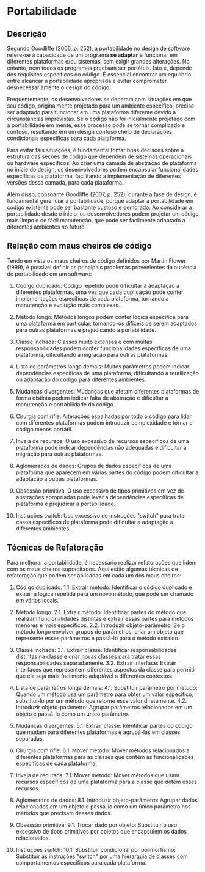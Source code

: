# Portabilidade

## Descrição

Segundo Goodliffe (2006, p. 252), a portabilidade no design de software refere-se à capacidade de um programa **se adaptar** e funcionar em diferentes plataformas e/ou sistemas, sem exigir grandes alterações. No entanto, nem todos os programas precisam ser portáteis. Isto é, depende dos requisitos específicos do código. É essencial encontrar um equilíbrio entre alcançar a portabilidade apropriada e evitar comprometer desnecessariamente o design do código.

Frequentemente, os desenvolvedores se deparam com situações em que seu código, originalmente projetado para um ambiente específico, precisa ser adaptado para funcionar em uma plataforma diferente devido a circunstâncias imprevistas. Se o código não foi inicialmente projetado com a portabilidade em mente, esse processo pode se tornar complicado e confuso, resultando em um design confuso cheio de declarações condicionais específicas para cada plataforma.

Para evitar tais situações, é fundamental tomar boas decisões sobre a estrutura das seções de código que dependem de sistemas operacionais ou hardware específicos. Ao criar uma camada de abstração de plataforma no início do design, os desenvolvedores podem encapsular funcionalidades específicas da plataforma, facilitando a implementação de diferentes versões dessa camada, para cada plataforma.

Além disso, consoante Goodliffe (2007, p. 252), durante a fase de design, é fundamental gerenciar a portabilidade, porque adaptar a portabilidade em código existente pode ser bastante custoso e demorado. Ao considerar a portabilidade desde o início, os desenvolvedores podem projetar um código mais limpo e de fácil manutenção, que pode ser facilmente adaptado a diferentes ambientes no futuro.

## Relação com maus cheiros de código

Tendo em vista os maus cheiros de código definidos por Martin Flower (1999), é possível definir os principais problemas provenientes da ausência de portabilidade em um software:

1. Código duplicado: Código repetido pode dificultar a adaptação a diferentes plataformas, uma vez que cada duplicação pode conter implementações específicas de cada plataforma, tornando a manutenção e evolução mais complexas.

2. Método longo: Métodos longos podem conter lógica específica para uma plataforma em particular, tornando-os difíceis de serem adaptados para outras plataformas e prejudicando a portabilidade.

3. Classe inchada: Classes muito extensas e com muitas responsabilidades podem conter funcionalidades específicas de uma plataforma, dificultando a migração para outras plataformas.

4. Lista de parâmetros longa demais: Muitos parâmetros podem indicar dependências específicas de uma plataforma, dificultando a reutilização ou adaptação do código para diferentes ambientes.

5. Mudanças divergentes: Mudanças que afetam diferentes plataformas de forma distinta podem indicar falta de abstração e dificultar a manutenção e portabilidade do código.

6. Cirurgia com rifle: Alterações espalhadas por todo o código para lidar com diferentes plataformas podem introduzir complexidade e tornar o código menos portátil.

7. Inveja de recursos: O uso excessivo de recursos específicos de uma plataforma pode indicar dependências não adequadas e dificultar a migração para outras plataformas.

8. Aglomerados de dados: Grupos de dados específicos de uma plataforma que aparecem em várias partes do código podem dificultar a adaptação a outras plataformas.

9. Obsessão primitiva: O uso excessivo de tipos primitivos em vez de abstrações apropriadas pode levar a dependências específicas de plataforma e prejudicar a portabilidade.

10. Instruções switch: Uso excessivo de instruções "switch" para tratar casos específicos de plataforma pode dificultar a adaptação a diferentes ambientes.

## Técnicas de Refatoração

Para melhorar a portabilidade, é necessário realizar refatorações que lidem com os maus cheiros supracitados. Aqui estão algumas técnicas de refatoração que podem ser aplicadas em cada um dos maus cheiros:

1. Código duplicado:
    1.1. Extrair método: Identificar o código duplicado e extrair a lógica repetida para um novo método, que pode ser chamado em vários locais.

2. Método longo:
    2.1. Extrair método: Identificar partes do método que realizam funcionalidades distintas e extrair essas partes para métodos menores e mais específicos.
    2.2. Introduzir objeto-parâmetro: Se o método longo envolver grupos de parâmetros, criar um objeto que represente esses parâmetros e passá-lo para o método extraído.

3. Classe inchada:
    3.1. Extrair classe: Identificar responsabilidades distintas na classe e criar novas classes para tratar essas responsabilidades separadamente.
    3.2. Extrair interface: Extrair interfaces que representem diferentes aspectos da classe para permitir que ela seja mais facilmente adaptável a diferentes contextos.

4. Lista de parâmetros longa demais:
    4.1. Substituir parâmetro por método: Quando um método usa um parâmetro para obter um valor específico, substituí-lo por um método que retorne esse valor diretamente.
    4.2. Introduzir objeto-parâmetro: Agrupar parâmetros relacionados em um objeto e passá-lo como um único parâmetro.

5. Mudanças divergentes:
    5.1. Extrair classe: Identificar partes do código que mudam para diferentes plataformas e agrupá-las em classes separadas.

6. Cirurgia com rifle:
    6.1. Mover método: Mover métodos relacionados a diferentes plataformas para as classes que contêm as funcionalidades específicas de cada plataforma.

7. Inveja de recursos:
    7.1. Mover método: Mover métodos que usam recursos específicos de uma plataforma para a classe que detém esses recursos.

8. Aglomerados de dados:
    8.1. Introduzir objeto-parâmetro: Agrupar dados relacionados em um objeto e passá-lo como um único parâmetro nos métodos que precisam desses dados.

9. Obsessão primitiva:
    9.1. Trocar dado por objeto: Substituir o uso excessivo de tipos primitivos por objetos que encapsulem os dados relacionados.

10. Instruções switch:
    10.1. Substituir condicional por polimorfismo: Substituir as instruções "switch" por uma hierarquia de classes com comportamentos específicos para cada plataforma.